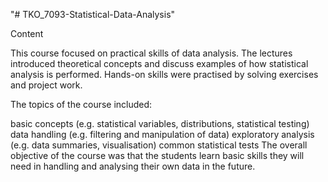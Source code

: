 "# TKO_7093-Statistical-Data-Analysis" 

Content

This course focused on practical skills of data analysis. The lectures introduced theoretical concepts and discuss examples of how statistical analysis is performed. Hands-on skills were practised by solving exercises and project work.

The topics of the course included:

basic concepts (e.g. statistical variables, distributions, statistical testing)
data handling (e.g. filtering and manipulation of data)
exploratory analysis (e.g. data summaries, visualisation)
common statistical tests
The overall objective of the course was that the students learn basic skills they will need in handling and analysing their own data in the future.
